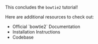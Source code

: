 <script>
import Link from "components/Link.svelte";
</script>

This concludes the `bowtie2` tutorial!

Here are additional resources to check out:

* <Link href="http://bowtie-bio.sourceforge.net/bowtie2/manual.shtml">Official `bowtie2` Documentation</Link>
* <Link href="https://github.com/BenLangmead/bowtie2#getting-started">Installation Instructions</Link>
* <Link href="https://github.com/BenLangmead/bowtie2">Codebase</Link>
